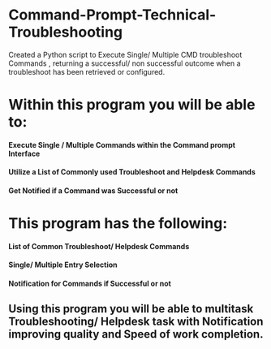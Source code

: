 # Command-Prompt-Technical-Troubleshooting
Created a Python script to Execute Single/ Multiple CMD troubleshoot Commands , returning a successful/ non successful outcome when a troubleshoot has been retrieved or configured.

# Within this program you will be able to:

#### Execute Single / Multiple Commands within the Command prompt Interface
#### Utilize a List of Commonly used Troubleshoot and Helpdesk Commands
#### Get Notified if a Command was Successful or not

# This program has the following:

#### List of Common Troubleshoot/ Helpdesk Commands
#### Single/ Multiple Entry Selection
#### Notification for Commands if Successful or not

## Using this program you will be able to multitask Troubleshooting/ Helpdesk task with Notification improving quality and Speed of work completion.
